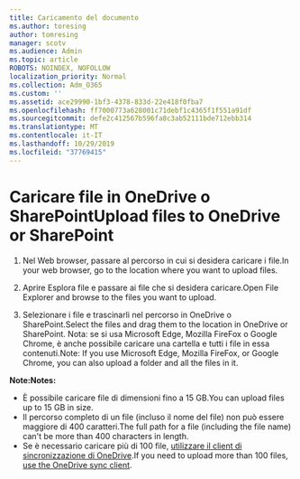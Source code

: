 ```yaml
---
title: Caricamento del documento
ms.author: toresing
author: tomresing
manager: scotv
ms.audience: Admin
ms.topic: article
ROBOTS: NOINDEX, NOFOLLOW
localization_priority: Normal
ms.collection: Adm_O365
ms.custom: ''
ms.assetid: ace29990-1bf3-4378-833d-22e418f0fba7
ms.openlocfilehash: ff7000773a628001c71debf1c4365f1f551a91df
ms.sourcegitcommit: defe2c412567b596fa8c3ab52111bde712ebb314
ms.translationtype: MT
ms.contentlocale: it-IT
ms.lasthandoff: 10/29/2019
ms.locfileid: "37769415"
---
```

# <a name="upload-files-to-onedrive-or-sharepoint"></a><span data-ttu-id="f310d-102">Caricare file in OneDrive o SharePoint</span><span class="sxs-lookup"><span data-stu-id="f310d-102">Upload files to OneDrive or SharePoint</span></span>

1. <span data-ttu-id="f310d-103">Nel Web browser, passare al percorso in cui si desidera caricare i file.</span><span class="sxs-lookup"><span data-stu-id="f310d-103">In your web browser, go to the location where you want to upload files.</span></span>
    
2. <span data-ttu-id="f310d-104">Aprire Esplora file e passare ai file che si desidera caricare.</span><span class="sxs-lookup"><span data-stu-id="f310d-104">Open File Explorer and browse to the files you want to upload.</span></span>
    
3. <span data-ttu-id="f310d-105">Selezionare i file e trascinarli nel percorso in OneDrive o SharePoint.</span><span class="sxs-lookup"><span data-stu-id="f310d-105">Select the files and drag them to the location in OneDrive or SharePoint.</span></span> <span data-ttu-id="f310d-106">Nota: se si usa Microsoft Edge, Mozilla FireFox o Google Chrome, è anche possibile caricare una cartella e tutti i file in essa contenuti.</span><span class="sxs-lookup"><span data-stu-id="f310d-106">Note: If you use Microsoft Edge, Mozilla FireFox, or Google Chrome, you can also upload a folder and all the files in it.</span></span>
    
<span data-ttu-id="f310d-107">**Note:**</span><span class="sxs-lookup"><span data-stu-id="f310d-107">**Notes:**</span></span>

- <span data-ttu-id="f310d-108">È possibile caricare file di dimensioni fino a 15 GB.</span><span class="sxs-lookup"><span data-stu-id="f310d-108">You can upload files up to 15 GB in size.</span></span> 
- <span data-ttu-id="f310d-109">Il percorso completo di un file (incluso il nome del file) non può essere maggiore di 400 caratteri.</span><span class="sxs-lookup"><span data-stu-id="f310d-109">The full path for a file (including the file name) can't be more than 400 characters in length.</span></span> 
- <span data-ttu-id="f310d-110">Se è necessario caricare più di 100 file, [utilizzare il client di sincronizzazione di OneDrive](https://go.microsoft.com/fwlink/?linkid=866427).</span><span class="sxs-lookup"><span data-stu-id="f310d-110">If you need to upload more than 100 files, [use the OneDrive sync client](https://go.microsoft.com/fwlink/?linkid=866427).</span></span> 
  

